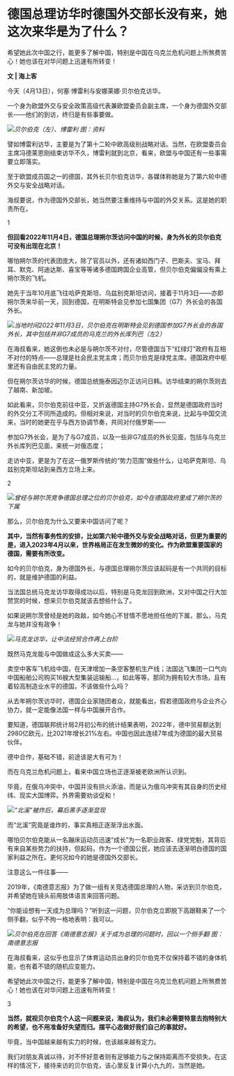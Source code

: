 # 德国总理访华时德国外交部长没有来，她这次来华是为了什么？

希望她此次中国之行，能更多了解中国，特别是中国在乌克兰危机问题上所煞费苦心！她也该在对华问题上迅速有所转变！

**文 | 海上客**

今天（4月13日），何塞·博雷利与安娜莱娜·贝尔伯克访华。

一个身为欧盟外交与安全政策高级代表兼欧盟委员会副主席，一个身为德国外交部长——他们的到访，终归是有些事要做。

![](https://inews.gtimg.com/om_bt/OmVSBDmoZKzyZN1PGOVo63HWzRzwgVAS0rsz7pNejvACkAA/1000)_贝尔伯克（左）、博雷利
图：资料_

譬如博雷利访华，主要是为了第十二轮中欧高级别战略对话。当然，在欧盟委员会主席冯德莱恩刚结束访华不久，博雷利就到北京，看来，欧盟与中国还有一些事需要立即落实。

至于欧盟成员国之一的德国，其外长贝尔伯克访华，各媒体称她是为了第六轮中德外交与安全战略对话。

海叔要说，作为德国外交部长，她当然要注重维持与中国的外交关系。这是她的职责所在。

1

**但回看2022年11月4日，德国总理朔尔茨访问中国的时候，身为外长的贝尔伯克可没有出现在北京！**

哪怕朔尔茨的代表团庞大，除了官员以外，还有诸如西门子、巴斯夫、宝马、拜耳、默克、阿迪达斯、喜宝等等诸多德国跨国企业高管，但贝尔伯克偏偏没有乘上朔尔茨的飞机。

她先于当年10月底飞往哈萨克斯坦、乌兹别克斯坦访问，接着于11月3日——亦即朔尔茨来华前一天，回到德国，在明斯特会见参加七国集团（G7）外长会的各国外长。

![](https://inews.gtimg.com/om_bt/OR9v9LyxdRgM2thlpy-RjzArsqKFZPsFu6NNX64bYszaAAA/1000)_当地时间2022年11月3日，贝尔伯克在明斯特会见到德国参加G7外长会的各国外长，其中包括并非G7成员的乌克兰的外长库列巴（左2）_

在海叔看来，她这倒也未必是与朔尔茨不对付，尽管德国当下“红绿灯”政府有互相不对付的特点——总理是社会民主党主席；而贝尔伯克是绿党主席。德国政府中枢里还有自由民主党的力量。

但在朔尔茨访华的时候，德国总统施泰因迈尔正访问日韩。访华结束的朔尔茨则去了越南、新加坡。

如此看来，贝尔伯克前往中亚，又折返德国主持G7外长会，显然是德国政府当时的外交分工不同所造成的。但相对来说，对当时的贝尔伯克来说，比起与中国交流来，当时的她更在乎与西方协调节奏，共同对付俄罗斯——

参加G7外长会，是为了与G7成员，以及一些非G7成员的外长见面，包括与乌克兰外长库列巴见面，来统一对俄态度；

走访中亚，更是为了在这一俄罗斯传统的“势力范围”做些什么，让哈萨克斯坦、乌兹别克斯坦站到亲西方立场上来。

2

![](https://inews.gtimg.com/om_bt/OFVQKeXUG9uPZ8cmbEOegASvVVBmrmrRncsbv8L8oSovwAA/1000)_曾经与朔尔茨竞争德国总理之位的贝尔伯克，如今在德国政府里成了朔尔茨的下属_

那么，贝尔伯克为什么又要来中国访问了呢？

**其中，当然有事务性的安排，比如第六轮中德外交与安全战略对话，但更为重要的是，进入2023年4月以来，世界格局正在发生微妙的变化。作为欧盟重要国家的德国，需要有所改变。**

如今的贝尔伯克，身为德国外长，与德国总理朔尔茨应该起码是有一个共同的目标的，就是维护德国的利益。

当法国总统马克龙访华取得成功以后，特别是马克龙回到欧洲，又对中国之行大加赞赏的时候，想来贝尔伯克就该去想些什么了。

如果说朔尔茨曾经是她的政敌，如今她心不甘情不愿地担任他的下属，那么，马克龙与她并没有政争！

![](https://inews.gtimg.com/om_bt/O7XsK9ksQJEP8uFB5nRgaiWLQV2D340Kox6LlQxqpOY3gAA/1000)_马克龙访华，让中法经贸合作再上台阶_

既然马克龙能与中国做成这么多大买卖——

卖空中客车飞机给中国，在天津增加一条空客整机生产线；法国达飞集团一口气向中国船舶公司购买16艘大型集装运输船…，如此等等，那同为拥有较大市场，且有着较高制造业水平的德国，不该做些什么吗？

从去年朔尔茨访华时，德国企业家随团者众，就能看出，假若德国政府与企业齐心协力，就一定能像法国一样与中国展开合作。

要知道，德国联邦统计局2月初公布的统计结果表明，2022年，德中贸易额达到2980亿欧元，比2021年增长21%左右。中国也因此连续7年成为德国的最大贸易伙伴。

德中合作，基础不错，前途该是大有可为！

而在乌克兰危机问题上，看来中国立场也正逐渐被老欧洲所认识到。

毕竟，在俄乌冲突中，中国并没有拱火添油，而是认为俄乌冲突有其自身的历史经纬、现实大国博弈。外界需要劝谈促和！

![](https://inews.gtimg.com/om_bt/OTw18S_-YnR9z2MA2FELnfJJMEz4SgJpD60Yk6PiTF240AA/1000)_“北溪”被炸后，幕后黑手逐渐显现_

而“北溪”究竟是谁炸的，事实真相正逐渐浮出水面。

哪怕贝尔伯克能从一名蹦床运动员迅速“成长”为一名职业政客、绿党党魁，其背后有来自某些势力的扶持，但起码，作为一个德国公民，她应该去逐渐明白德国的国家利益之所在。更何况如今的她是德国外交部长。

注意这么一件往事——

2019年，《南德意志报》为了做一组有关竞选德国总理的人物，采访到贝尔伯克，并希望她在镜头前用肢体语言来回答问题。

“你能设想有一天成为总理吗？”听到这一问题，贝尔伯克立即脱下高跟鞋来了一个侧手翻，似乎不拘一格地表明：我可以。

![](https://inews.gtimg.com/om_bt/OiANZEHMLfJpaua_jldSjRJWeE_E6ME9QnwSBr-cQMEAQAA/1000)_贝尔伯克在回答《南德意志报》关于成为总理的问题时，回以一个侧手翻 图：南德意志报_

在海叔看来，这似乎也显示了体育运动员出身的贝尔伯克不仅保持着不错的身体机能，也有着不错的随机应变能力。

希望她此次中国之行，能更多了解中国，特别是中国在乌克兰危机问题上所煞费苦心！她也该在对华问题上迅速有所转变！

3

**当然，就视贝尔伯克个人这一问题来说，海叔认为，我们未必需要特意去抱特别大的希望，也不用准备好失望而归。摆平心态做好我们自己的事就好。**

毕竟，当中国越来越有实力的时候，也该越来越有定力。

我们对朋友真诚以待，对不怀好意者则有足够能力与之保持距离而不受损失。在这样的情况下，接待来访的贝尔伯克，该心里反复计算小九九的，当然是她。


